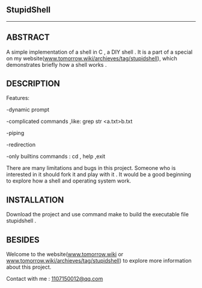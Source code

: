 StupidShell
-------------------------
------------------------------------------------------------------------


ABSTRACT
------------------------------------------------------------------------
A simple implementation of a shell in C , a DIY shell . It is a part of a special on my website(www.tomorrow.wiki/archieves/tag/stupidshell), which demonstrates briefly how a shell works .



DESCRIPTION
------------------------------------------------------------------------
Features:

-dynamic prompt 

-complicated commands ,like: grep str <a.txt>b.txt

-piping

-redirection

-only builtins commands : cd , help ,exit


There are many limitations and bugs in this project. Someone who is interested in it should fork it and play with it . It would be a good beginning to explore how a shell and operating system work.  



INSTALLATION
------------------------------------------------------------------------
Download the project and use command make to build the executable file stupidshell .



BESIDES
------------------------------------------------------------------------
Welcome to the website(www.tomorrow.wiki or www.tomorrow.wiki/archieves/tag/stupidshell) to explore more information about this project.

Contact with me : 1107150012@qq.com
